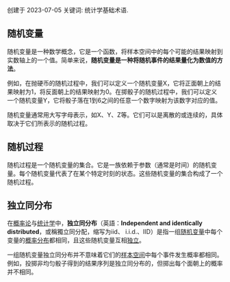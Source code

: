 创建于 2023-07-05
关键词: 统计学基础术语.

## **随机变量**

随机变量是一种数学概念，它是一个函数，将样本空间中的每个可能的结果映射到实数轴上的一个值。简单来说，**随机变量是一种将随机事件的结果量化为数值的方法**。

例如，在抛硬币的随机过程中，我们可以定义一个随机变量X，它将正面朝上的结果映射为1，将反面朝上的结果映射为0。在掷骰子的随机过程中，我们可以定义一个随机变量Y，它将骰子落在1到6之间的任意一个数字映射为该数字对应的值。

随机变量通常用大写字母表示，如X、Y、Z等。它们可以是离散的或连续的，具体取决于它们所表示的随机过程。

## **随机过程**

随机过程是一个随机变量的集合。它是一族依赖于参数（通常是时间）的随机变量。每个随机变量代表了在某个特定时刻的状态。这些随机变量的集合构成了一个随机过程。

## **独立同分布**

在[概率论](https://zh.wikipedia.org/wiki/概率论)与[统计学](https://zh.wikipedia.org/wiki/统计学)中，**独立同分布**（英語：**Independent and identically distributed**，或稱獨立同分配，缩写为iid、 i.i.d.、IID）是指一组[随机变量](https://zh.wikipedia.org/wiki/随机变量)中每个变量的[概率分布](https://zh.wikipedia.org/wiki/概率分布)都相同，且这些随机变量互相[独立](https://zh.wikipedia.org/wiki/独立_(概率论))。

一组随机变量独立同分布并不意味着它们的[样本空间](https://zh.wikipedia.org/wiki/样本空间)中每个事件发生概率都相同。例如，投掷非均匀骰子得到的结果序列是独立同分布的，但掷出每个面朝上的概率并不相同。

